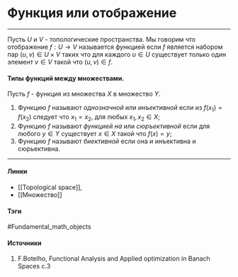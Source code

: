 # Функция или отображение
***
Пусть $U$ и $V$ - топологические пространства. Мы говорим что отображение $f:U\rightarrow V$ называется функцией если $f$ является набором пар $(u,v)\in U\times V$ таких что для каждого $u\in U$ существует только один элемент $v\in V$ такой что $(u,v)\in f$.

#### Типы функций между множествами.
Пусть $f$ - функция из множества $X$ в множество $Y$.
1. Функцию $f$ называют *однозначной* или *инъективной* если из $f(x_1)=f(x_2)$ следует что $x_1=x_2$, для любых $x_1,x_{2}\in X$;
2. Функцию $f$ называют *функцией на* или *сюръективной* если для любого $y\in Y$ существует $x\in X$ такой что $f(x)=y$;
3. Функцию $f$ называют *биективной* если она и инъективна и сюрьективна.

***
#### Линки
- [[Topological space]],
- [[Множество]]
#### Тэги
 #Fundamental_math_objects
#### Источники
  1. F.Botelho, Functional Analysis and Applied optimization in Banach Spaces с.3

